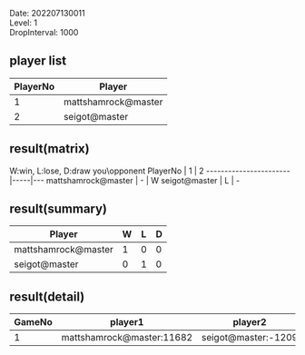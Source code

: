 Date: 202207130011  
Level: 1  
DropInterval: 1000  
## player list
PlayerNo  |  Player
----------|---------------------
1         |  mattshamrock@master
2         |  seigot@master
## result(matrix)
W:win, L:lose, D:draw
you\opponent PlayerNo  |  1  |  2
-----------------------|-----|---
mattshamrock@master    |  -  |  W
seigot@master          |  L  |  -
## result(summary)
Player               |  W  |  L  |  D
---------------------|-----|-----|---
mattshamrock@master  |  1  |  0  |  0
seigot@master        |  0  |  1  |  0
## result(detail)
GameNo  |  player1                    |  player2
--------|-----------------------------|---------------------
1       |  mattshamrock@master:11682  |  seigot@master:-1209
